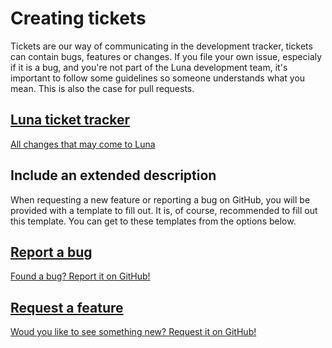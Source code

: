 # Creating tickets
Tickets are our way of communicating in the development tracker, tickets can contain bugs, features or changes. If you file your own issue, especialy if it is a bug, and you're not part of the Luna development team, it's important to follow some guidelines so someone understands what you mean. This is also the case for pull requests.

<div class="option-group">
    <a href="https://github.com/GetLuna/Luna/issues
" class="btn btn-light btn-docs btn-block">
		<div class="row">
			<div class="col-11">
				<h2><i class="fal fa-fw fa-ticket-alt"></i> Luna ticket tracker</h2>
				<p>All changes that may come to Luna</p>
			</div>
			<div class="col-1 col-arrow">
				<i class="fal fa-fw fa-arrow-right"></i>
			</div>
		</div>
	</a>
</div>

## Include an extended description
When requesting a new feature or reporting a bug on GitHub, you will be provided with a template to fill out. It is, of course, recommended to fill out this template. You can get to these templates from the options below.

<div class="option-group">
    <a href="https://github.com/GetLuna/Luna/issues/new?template=bug_report.md
" class="btn btn-light btn-docs btn-block">
		<div class="row">
			<div class="col-11">
				<h2><i class="fal fa-fw fa-bug"></i> Report a bug</h2>
				<p>Found a bug? Report it on GitHub!</p>
			</div>
			<div class="col-1 col-arrow">
				<i class="fal fa-fw fa-arrow-right"></i>
			</div>
		</div>
	</a>
	<a href="https://github.com/GetLuna/Luna/issues/new?template=feature_request.md
" class="btn btn-light btn-docs btn-block">
		<div class="row">
			<div class="col-11">
				<h2><i class="fal fa-fw fa-box-open"></i> Request a feature</h2>
				<p>Woud you like to see something new? Request it on GitHub!</p>
			</div>
			<div class="col-1 col-arrow">
				<i class="fal fa-fw fa-arrow-right"></i>
			</div>
		</div>
	</a>
</div>